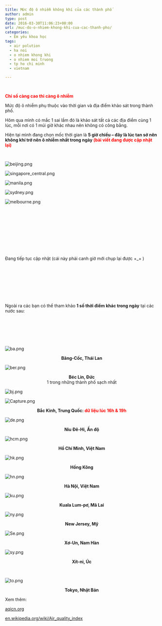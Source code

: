 ```yaml
---
title: Mức độ ô nhiễm không khí của các thành phố
author: admin
type: post
date: 2016-03-30T11:06:23+00:00
url: /muc-do-o-nhiem-khong-khi-cua-cac-thanh-pho/
categories:
  - Em yêu khoa học
tags:
  - air polution
  - ha noi
  - o nhiem khong khi
  - o nhiem moi truong
  - tp ho chi minh
  - vietnam

---
```

&nbsp;

<span style="color: #ff0000;"><strong>Chỉ số càng cao thì càng ô nhiễm</strong></span>

Mức độ ô nhiễm phụ thuộc vào thời gian và địa điểm khảo sát trong thành phố.

Hôm qua mình có mắc 1 sai lầm đó là khảo sát tất cả các địa điểm cùng 1 lúc, mỗi nơi có 1 múi giờ khác nhau nên không có công bằng.

Hiện tại mình đang chọn mốc thời gian là **5 giờ chiều &#8211; đây là lúc tan sở nên không khí trở nên ô nhiễm nhất trong ngày <span style="color: #ff0000;">(bài viết đang được cập nhật lại)</span>**

&nbsp;


![beijing.png](/wp-content/uploads/2016/03/beijing.png)


![singapore_central.png](/wp-content/uploads/2016/03/singapore_central.png)


![manila.png](/wp-content/uploads/2016/03/manila.png)


![sydney.png](/wp-content/uploads/2016/03/sydney.png)


![melbourne.png](/wp-content/uploads/2016/03/melbourne.png)


&nbsp;

&nbsp;

&nbsp;

&nbsp;

&nbsp;

Đang tiếp tục cập nhật (cái này phải canh giờ mới chụp lại được +_+ )

&nbsp;

&nbsp;

&nbsp;

&nbsp;

Ngoài ra các bạn có thể tham khảo **1 số thời điểm khác trong ngày** tại các nước sau:

&nbsp;

&nbsp;

&nbsp;


![ba.png](/wp-content/uploads/2016/03/ba.png)


<p style="text-align: center;">
  <strong>Băng-Cốc, Thái Lan</strong>
</p>


![ber.png](/wp-content/uploads/2016/03/ber.png)


<p style="text-align: center;">
  <strong>Béc Lin, Đức</strong><br /> 1 trong những thành phố sạch nhất
</p>


![bj.png](/wp-content/uploads/2016/03/bj.png)



![Capture.png](/wp-content/uploads/2016/03/Capture.png)


<p style="text-align: center;">
  <strong>Bắc Kinh, Trung Quốc: <span style="color: #ff0000;">dữ liệu lúc 16h & 19h</span></strong>
</p>


![de.png](/wp-content/uploads/2016/03/de.png)


<p style="text-align: center;">
  <strong>Niu Đê-Hi, Ấn độ</strong>
</p>


![hcm.png](/wp-content/uploads/2016/03/hcm.png)


<p style="text-align: center;">
  <strong>Hồ Chí Minh, Việt Nam</strong>
</p>


![hk.png](/wp-content/uploads/2016/03/hk.png)


<p style="text-align: center;">
  <strong>Hồng Kông</strong>
</p>


![hn.png](/wp-content/uploads/2016/03/hn.png)


<p style="text-align: center;">
  <strong>Hà Nội, Việt Nam</strong>
</p>


![ku.png](/wp-content/uploads/2016/03/ku.png)


<p style="text-align: center;">
  <strong>Kuala Lum-pơ, Mã Lai</strong>
</p>


![ny.png](/wp-content/uploads/2016/03/ny.png)


<p style="text-align: center;">
  <strong>New Jersey, Mỹ</strong>
</p>


![Se.png](/wp-content/uploads/2016/03/Se.png)


<p style="text-align: center;">
  <strong>Xơ-Un, Nam Hàn</strong>
</p>


![sy.png](/wp-content/uploads/2016/03/sy.png)


<p style="text-align: center;">
  <strong>Xít-ni, Úc</strong>
</p>

&nbsp;


![to.png](/wp-content/uploads/2016/03/to.png)


<p style="text-align: center;">
  <strong>Tokyo, Nhật Bản</strong>
</p>

Xem thêm:

<a href="http: //aqicn.org" target="_blank">aqicn.org</a>

<a href="http: //en.wikipedia.org/wiki/Air_quality_index" target="_blank">en.wikipedia.org/wiki/Air_quality_index</a>

&nbsp;
